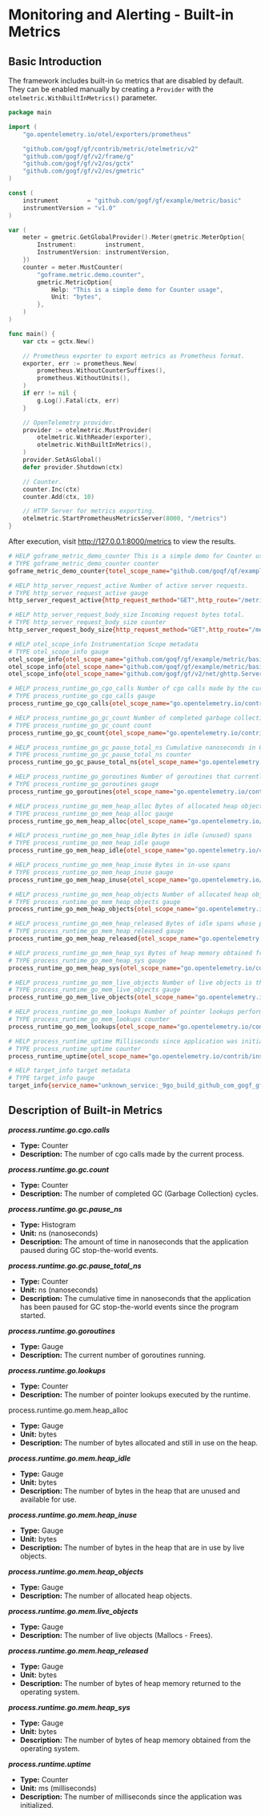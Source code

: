 # Monitoring and Alerting - Built-in Metrics

## Basic Introduction

The framework includes built-in `Go` metrics that are disabled by default. They can be enabled manually by creating a `Provider` with the `otelmetric.WithBuiltInMetrics()` parameter.

```go
package main

import (
    "go.opentelemetry.io/otel/exporters/prometheus"

    "github.com/gogf/gf/contrib/metric/otelmetric/v2"
    "github.com/gogf/gf/v2/frame/g"
    "github.com/gogf/gf/v2/os/gctx"
    "github.com/gogf/gf/v2/os/gmetric"
)

const (
    instrument        = "github.com/gogf/gf/example/metric/basic"
    instrumentVersion = "v1.0"
)

var (
    meter = gmetric.GetGlobalProvider().Meter(gmetric.MeterOption{
        Instrument:        instrument,
        InstrumentVersion: instrumentVersion,
    })
    counter = meter.MustCounter(
        "goframe.metric.demo.counter",
        gmetric.MetricOption{
            Help: "This is a simple demo for Counter usage",
            Unit: "bytes",
        },
    )
)

func main() {
    var ctx = gctx.New()

    // Prometheus exporter to export metrics as Prometheus format.
    exporter, err := prometheus.New(
        prometheus.WithoutCounterSuffixes(),
        prometheus.WithoutUnits(),
    )
    if err != nil {
        g.Log().Fatal(ctx, err)
    }

    // OpenTelemetry provider.
    provider := otelmetric.MustProvider(
        otelmetric.WithReader(exporter),
        otelmetric.WithBuiltInMetrics(),
    )
    provider.SetAsGlobal()
    defer provider.Shutdown(ctx)

    // Counter.
    counter.Inc(ctx)
    counter.Add(ctx, 10)

    // HTTP Server for metrics exporting.
    otelmetric.StartPrometheusMetricsServer(8000, "/metrics")
}
```

After execution, visit <http://127.0.0.1:8000/metrics> to view the results.

```bash
# HELP goframe_metric_demo_counter This is a simple demo for Counter usage
# TYPE goframe_metric_demo_counter counter
goframe_metric_demo_counter{totel_scope_name="github.com/goqf/qf/example/metric/basic",otel_scope_version="v1.0"} 11

# HELP http_server_request_active Number of active server requests.
# TYPE http_server_request_active gauge
http_server_request_active{http_request_method="GET",http_route="/metrics",network_protocol_version="1.1",otel_scope_name="github.com/gogf/gf/v2/net/ghttp.Server",otel_scope_version="v2.6.4",server_address="127.0.0.1",server_port="8000",url_schema="http"} 1

# HELP http_server_request_body_size Incoming request bytes total.
# TYPE http_server_request_body_size counter
http_server_request_body_size{http_request_method="GET",http_route="/metrics",network_protocol_version="1.1",otel_scope_name="github.com/gogf/gf/v2/net/ghttp.Server",otel_scope_version="v2.6.4",server_address="127.0.0.1",server_port="8000",url_schema="http"} 0

# HELP otel_scope_info Instrumentation Scope metadata
# TYPE otel_scope_info gauge
otel_scope_info{otel_scope_name="github.com/goqf/gf/example/metric/basic",otel_scope_version="v1.0"} 1
otel_scope_info{otel_scope_name="github.com/goqf/gf/example/metric/basic",otel_scope_version="v1.0"} 1
otel_scope_info{otel_scope_name="github.com/gogf/gf/v2/net/ghttp.Server",otel_scope_version="v2.6.4"} 1

# HELP process_runtime_go_cgo_calls Number of cgo calls made by the current process
# TYPE process_runtime_go_cgo_calls gauge
process_runtime_go_cgo_calls{otel_scope_name="go.opentelemetry.io/contrib/instrumentation/runtime",otel_scope_version="0.49.0"} 1

# HELP process_runtime_go_gc_count Number of completed garbage collection cycles
# TYPE process_runtime_go_gc_count count
process_runtime_go_gc_count{otel_scope_name="go.opentelemetry.io/contrib/instrumentation/runtime",otel_scope_version="0.49.0"} 0

# HELP process_runtime_go_gc_pause_total_ns Cumulative nanoseconds in GC stop-the-world pauses since the program started
# TYPE process_runtime_go_gc_pause_total_ns counter
process_runtime_go_gc_pause_total_ns{otel_scope_name="go.opentelemetry.io/contrib/instrumentation/runtime",otel_scope_version="0.49.0"} 0

# HELP process_runtime_go_goroutines Number of goroutines that currently exist
# TYPE process_runtime_go_goroutines gauge
process_runtime_go_goroutines{otel_scope_name="go.opentelemetry.io/contrib/instrumentation/runtime",otel_scope_version="0.49.0"} 11

# HELP process_runtime_go_mem_heap_alloc Bytes of allocated heap objects
# TYPE process_runtime_go_mem_heap_alloc gauge
process_runtime_go_mem_heap_alloc{otel_scope_name="go.opentelemetry.io/contrib/instrumentation/runtime",otel_scope_version="0.49.0"} 1.645952e+06

# HELP process_runtime_go_mem_heap_idle Bytes in idle (unused) spans
# TYPE process_runtime_go_mem_heap_idle gauge
process_runtime_go_mem_heap_idle{otel_scope_name="go.opentelemetry.io/contrib/instrumentation/runtime",otel_scope_version="0.49.0"} 548864

# HELP process_runtime_go_mem_heap_inuse Bytes in in-use spans
# TYPE process_runtime_go_mem_heap_inuse gauge
process_runtime_go_mem_heap_inuse{otel_scope_name="go.opentelemetry.io/contrib/instrumentation/runtime",otel_scope_version="0.49.0"} 3.088384e+06

# HELP process_runtime_go_mem_heap_objects Number of allocated heap objects
# TYPE process_runtime_go_mem_heap_objects gauge
process_runtime_go_mem_heap_objects{otel_scope_name="go.opentelemetry.io/contrib/instrumentation/runtime",otel_scope_version="0.49.0"} 9669

# HELP process_runtime_go_mem_heap_released Bytes of idle spans whose physical memory has been returned to the OS
# TYPE process_runtime_go_mem_heap_released gauge
process_runtime_go_mem_heap_released{otel_scope_name="go.opentelemetry.io/contrib/instrumentation/runtime",otel_scope_version="0.49.0"} 548864

# HELP process_runtime_go_mem_heap_sys Bytes of heap memory obtained from the OS
# TYPE process_runtime_go_mem_heap_sys gauge
process_runtime_go_mem_heap_sys{otel_scope_name="go.opentelemetry.io/contrib/instrumentation/runtime",otel_scope_version="0.49.0"} 3.637248e+06

# HELP process_runtime_go_mem_live_objects Number of live objects is the number of cumulative Mallocs - Frees
# TYPE process_runtime_go_mem_live_objects gauge
process_runtime_go_mem_live_objects{otel_scope_name="go.opentelemetry.io/contrib/instrumentation/runtime",otel_scope_version="0.49.0"} 9669

# HELP process_runtime_go_mem_lookups Number of pointer lookups performed by the runtime
# TYPE process_runtime_go_mem_lookups counter
process_runtime_go_mem_lookups{otel_scope_name="go.opentelemetry.io/contrib/instrumentation/runtime",otel_scope_version="0.49.0"} 0

# HELP process_runtime_uptime Milliseconds since application was initialized
# TYPE process_runtime_uptime counter
process_runtime_uptime{otel_scope_name="go.opentelemetry.io/contrib/instrumentation/runtime",otel_scope_version="0.49.0"} 3128

# HELP target_info target metadata
# TYPE target_info gauge
target_info{service_name="unknown_service:_9go_build_github_com_gogf_gf_example_test",telemetry_sdk_language="go",telemetry_sdk_name="opentelemetry",telemetry_sdk_version="1.24.0"} 1
```

## Description of Built-in Metrics

***process.runtime.go.cgo.calls***

- **Type:** Counter
- **Description:** The number of cgo calls made by the current process.

***process.runtime.go.gc.count***

- **Type:** Counter
- **Description:** The number of completed GC (Garbage Collection) cycles.

***process.runtime.go.gc.pause_ns***

- **Type:** Histogram
- **Unit:** ns (nanoseconds)
- **Description:** The amount of time in nanoseconds that the application paused during GC stop-the-world events.

***process.runtime.go.gc.pause_total_ns***

- **Type:** Counter
- **Unit:** ns (nanoseconds)
- **Description:** The cumulative time in nanoseconds that the application has been paused for GC stop-the-world events since the program started.

***process.runtime.go.goroutines***

- **Type:** Gauge
- **Description:** The current number of goroutines running.

***process.runtime.go.lookups***

- **Type:** Counter
- **Description:** The number of pointer lookups executed by the runtime.

process.runtime.go.mem.heap_alloc

- **Type:** Gauge
- **Unit:** bytes
- **Description:** The number of bytes allocated and still in use on the heap.

***process.runtime.go.mem.heap_idle***

- **Type:** Gauge
- **Unit:** bytes
- **Description:** The number of bytes in the heap that are unused and available for use.

***process.runtime.go.mem.heap_inuse***

- **Type:** Gauge
- **Unit:** bytes
- **Description:** The number of bytes in the heap that are in use by live objects.

***process.runtime.go.mem.heap_objects***

- **Type:** Gauge
- **Description:** The number of allocated heap objects.

***process.runtime.go.mem.live_objects***

- **Type:** Gauge
- **Description:** The number of live objects (Mallocs - Frees).

***process.runtime.go.mem.heap_released***

- **Type:** Gauge
- **Unit:** bytes
- **Description:** The number of bytes of heap memory returned to the operating system.

***process.runtime.go.mem.heap_sys***

- **Type:** Gauge
- **Unit:** bytes
- **Description:** The number of bytes of heap memory obtained from the operating system.

***process.runtime.uptime***

- **Type:** Counter
- **Unit:** ms (milliseconds)
- **Description:** The number of milliseconds since the application was initialized.
